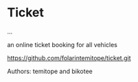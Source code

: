 # Ticket
...

an online ticket booking for all vehicles


https://github.com/folarintemitope/ticket.git

<P> Authors:
temitope and bikotee


